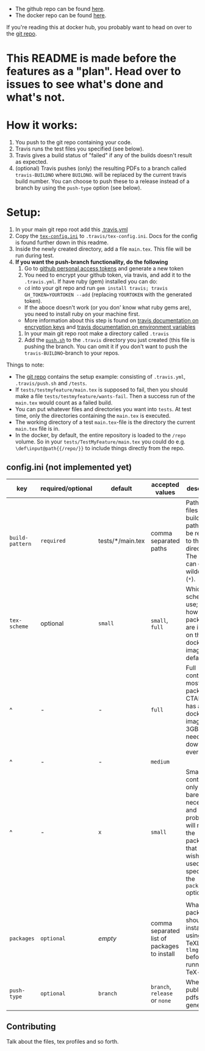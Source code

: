 -   The github repo can be found [here](https://github.com/Strauman/travis-latexbuild/).
-   The docker repo can be found [here](https://hub.docker.com/r/strauman/travis-latexbuild/).

If you're reading this at docker hub, you probably want to head on over to the [git repo](https://github.com/Strauman/travis-latexbuild/).

# This README is made before the features as a "plan". Head over to issues to see what's done and what's not.

# How it works:

1.  You push to the git repo containing your code.
2.  Travis runs the test files you specified (see below).
3.  Travis gives a build status of "failed" if any of the builds doesn't result as expected.
4.  (optional) Travis pushes (only) the resulting PDFs to a branch called `travis-BUILDNO` where `BUILDNO`. will be replaced by the current travis build number.
You can choose to push these to a release instead of a branch by using the `push-type` option (see below).

# Setup:

1.  In your main git repo root add this [.travis.yml](https://github.com/Strauman/travis-latexbuild/blob/master/.travis.yml)
2.  Copy the [`tex-config.ini`](https://github.com/Strauman/travis-latexbuild/blob/master/config.ini) to `.travis/tex-config.ini`.
    Docs for the config is found further down in this readme.
3.  Inside the newly created directory, add a file `main.tex`. This file will be run during test.
4.  **If you want the push-branch functionality, do the following**
    1.  Go to  [github personal access tokens](https://github.com/settings/tokens) and generate a new token
    2.  You need to encrypt your github token, via travis, and add it to the `.travis.yml`. If have ruby (gem) installed you can do:
    -   `cd` into your git repo and run `gem install travis; travis GH_TOKEN=YOURTOKEN --add` (replacing `YOURTOKEN` with the generated token).
    -   If the aboce doesn't work (or you don' know what ruby gems are), you need to install ruby on your machine first.
    -   More information about this step is found on [travis documentation on encryption keys](https://docs.travis-ci.com/user/encryption-keys) and [travis documentation on environment variables](https://docs.travis-ci.com/user/environment-variables/#defining-encrypted-variables-in-travisyml)
    1.  In your main git repo root make a directory called `.travis`
    2.  Add the [`push.sh`](https://github.com/Strauman/travis-latexbuild/blob/master/push.sh) to the `.travis` directory you just created (this file is pushing the branch. You can omit it if you don't want to push the `travis-BUILDNO`-branch to your repos.

Things to note:

-   The [git repo][gitrepo] contains the setup example: consisting of `.travis.yml`, `.travis/push.sh` and `/tests`.
-   If `tests/testmyfeature/main.tex` is supposed to fail, then you should make a file `tests/testmyfeature/wants-fail`. Then a success run of the `main.tex` would count as a failed build.
-   You can put whatever files and directories you want into `tests`. At test time, only the directories containing the `main.tex` is executed.
-   The working directory of a test `main.tex`-file is the directory the current `main.tex` file is in.
-   In the docker, by default, the entire repository is loaded to the `/repo` volume. So in your `tests/TestMyFeature/main.tex` you could do e.g. `\def\input@path{{/repo/}}` to include things directly from the repo.

## config.ini (not implemented yet)

| key             | required/optional | default           | accepted values                             | description                                                                                                                                  |
| --------------- | ----------------- | ----------------- | ------------------------------------------- | -------------------------------------------------------------------------------------------------------------------------------------------- |
| `build-pattern` | `required`        | tests/\*/main.tex | comma separated paths                       | Path of the files to build. The path should be relative to the repo directory. The paths can contain wildcard (`*`).                         |
| `tex-scheme`    | optional          | `small`           | `small`, `full`                             | Which TeX-scheme to use; that is how many packages are installed on the docker image by default                                              |
| ^               | -                 | -                 | `full`                                      | Full contains most of the packages in CTAN and has a docker image of 3GB that needs to be downloaded every time.                             |
| ^               | -                 | -                 | `medium`                                    |                                                                                                                                              |
| ^               | -                 | `x`               | `small`                                     | Small contains only the bare necessities, and probably will most of the packages that you wish to used be specified in the `packages` option |
|                 |                   |                   |                                             |                                                                                                                                              |
| `packages`      | `optional`        | _empty_           | comma separated list of packages to install | What packages should be installed using TeXLives `tlmgr` before running the TeX-files.                                                       |
| `push-type`     | `optional`        | `branch`          | `branch`, `release` or `none`               | Where to publish the pdfs generated                                                                                                          |

[gitrepo]: https://github.com/Strauman/travis-latexbuild

[docker]: https://hub.docker.com/r/strauman/travis-latexbuild/

## Contributing

Talk about the files, tex profiles and so forth.

